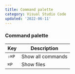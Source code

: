 ```yaml
---
title: Command palette
category: Visual Studio Code
updated: '2022-06-11'
---
```


### Command palette

| Key   | Description       |
| ----- | ----------------- |
| `⇧⌘P` | Show all commands |
| `⌘P`  | Show files        |

